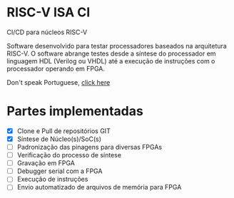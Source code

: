 # RISC-V ISA CI

CI/CD para núcleos RISC-V

Software desenvolvido para testar processadores baseados na arquitetura RISC-V. O software abrange testes desde a síntese do processador em linguagem HDL (Verilog ou VHDL) até a execução de instruções com o processador operando em FPGA.

Don't speak Portuguese, [click here](README_en.md)

# Partes implementadas

- [x] Clone e Pull de repositórios GIT
- [x] Síntese de Núcleo(s)/SoC(s)
- [ ] Padronização das pinagens para diversas FPGAs
- [ ] Verificação do processo de síntese
- [ ] Gravação em FPGA
- [ ] Debugger serial com a FPGA
- [ ] Execução de instruções
- [ ] Envio automatizado de arquivos de memória para FPGA
